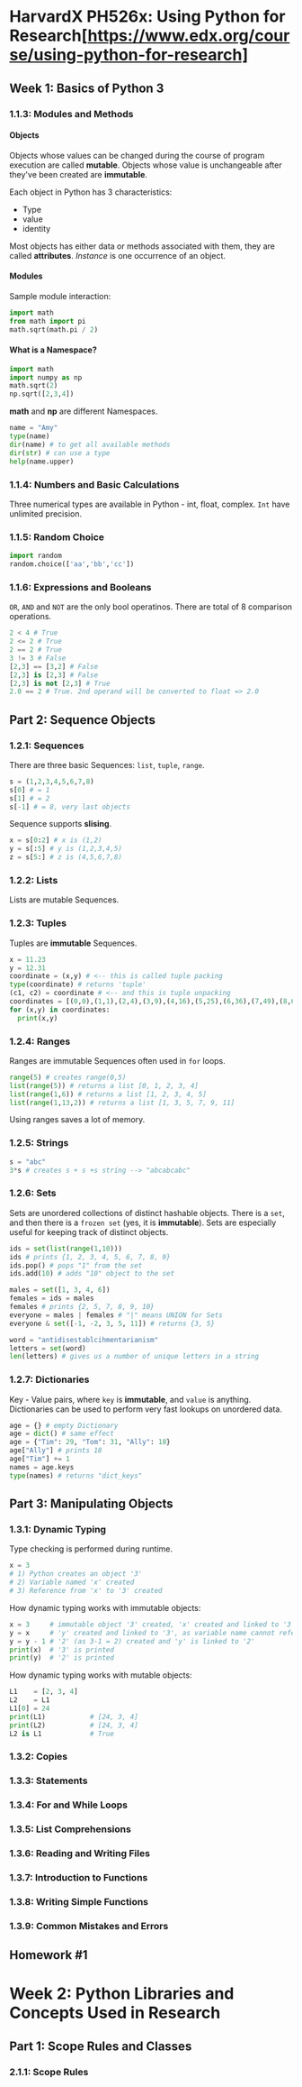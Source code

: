 # HarvardX PH526x: Using Python for Research[https://www.edx.org/course/using-python-for-research]
## Week 1: Basics of Python 3
### 1.1.3: Modules and Methods
#### Objects
Objects whose values can be changed during the course of program execution are called **mutable**.
Objects whose value is unchangeable after they've been created are **immutable**.

Each object in Python has 3 characteristics:
* Type
* value
* identity

Most objects has either data or methods associated with them, they are called **attributes**.
*Instance* is one occurrence of an object.

#### Modules
Sample module interaction:
```python
import math
from math import pi
math.sqrt(math.pi / 2)
```

#### What is a Namespace?
```python
import math
import numpy as np
math.sqrt(2)
np.sqrt([2,3,4])
```
**math** and **np** are different Namespaces.

```python
name = "Amy"
type(name)
dir(name) # to get all available methods
dir(str) # can use a type
help(name.upper)
```

### 1.1.4: Numbers and Basic Calculations
Three numerical types are available in Python - int, float, complex. `Int` have unlimited precision.

### 1.1.5: Random Choice
```Python
import random
random.choice(['aa','bb','cc'])
```

### 1.1.6: Expressions and Booleans
`OR`, `AND` and `NOT` are the only bool operatinos.
There are total of 8 comparison operations.
```Python
2 < 4 # True
2 <= 2 # True
2 == 2 # True
3 != 3 # False
[2,3] == [3,2] # False
[2,3] is [2,3] # False
[2,3] is not [2,3] # True
2.0 == 2 # True. 2nd operand will be converted to float => 2.0
```

## Part 2: Sequence Objects
### 1.2.1: Sequences
There are three basic Sequences: `list`, `tuple`, `range`.
```Python
s = (1,2,3,4,5,6,7,8)
s[0] # = 1
s[1] # = 2
s[-1] # = 8, very last objects
```
Sequence supports **slising**.
```Python
x = s[0:2] # x is (1,2)
y = s[:5] # y is (1,2,3,4,5)
z = s[5:] # z is (4,5,6,7,8)
```
### 1.2.2: Lists
Lists are mutable Sequences.

### 1.2.3: Tuples
Tuples are **immutable** Sequences.
```Python
x = 11.23
y = 12.31
coordinate = (x,y) # <-- this is called tuple packing
type(coordinate) # returns 'tuple'
(c1, c2) = coordinate # <-- and this is tuple unpacking
coordinates = [(0,0),(1,1),(2,4),(3,9),(4,16),(5,25),(6,36),(7,49),(8,64)]
for (x,y) in coordinates:
  print(x,y)
```

### 1.2.4: Ranges
Ranges are immutable Sequences often used in `for` loops.
```Python
range(5) # creates range(0,5)
list(range(5)) # returns a list [0, 1, 2, 3, 4]
list(range(1,6)) # returns a list [1, 2, 3, 4, 5]
list(range(1,13,2)) # returns a list [1, 3, 5, 7, 9, 11]
```
Using ranges saves a lot of memory.

### 1.2.5: Strings
```python
s = "abc"
3*s # creates s + s +s string --> "abcabcabc"
```
### 1.2.6: Sets
Sets are unordered collections of distinct hashable objects.
There is a `set`, and then there is a `frozen set` (yes, it is **immutable**).
Sets are especially useful for keeping track of distinct objects.
```Python
ids = set(list(range(1,10)))
ids # prints {1, 2, 3, 4, 5, 6, 7, 8, 9}
ids.pop() # pops "1" from the set
ids.add(10) # adds "10" object to the set

males = set([1, 3, 4, 6])
females = ids = males
females # prints {2, 5, 7, 8, 9, 10}
everyone = males | females # "|" means UNION for Sets
everyone & set([-1, -2, 3, 5, 11]) # returns {3, 5}

word = "antidisestablcihmentarianism"
letters = set(word)
len(letters) # gives us a number of unique letters in a string
```

### 1.2.7: Dictionaries
Key - Value pairs, where `key` is **immutable**, and `value`  is anything.
Dictionaries can be used to perform very fast lookups on unordered data.
```Python
age = {} # empty Dictionary
age = dict() # same effect
age = {"Tim": 29, "Tom": 31, "Ally": 18}
age["Ally"] # prints 18
age["Tim"] += 1
names = age.keys
type(names) # returns "dict_keys"
```

## Part 3: Manipulating Objects
### 1.3.1: Dynamic Typing
Type checking is performed during runtime.
```Python
x = 3
# 1) Python creates an object '3'
# 2) Variable named 'x' created
# 3) Reference from 'x' to '3' created
```
How dynamic typing works with immutable objects:
```Python
x = 3     # immutable object '3' created, 'x' created and linked to '3'
y = x     # 'y' created and linked to '3', as variable name cannot reference other name  
y = y - 1 # '2' (as 3-1 = 2) created and 'y' is linked to '2'
print(x)  # '3' is printed
print(y)  # '2' is printed
```

How dynamic typing works with mutable objects:
```Python
L1    = [2, 3, 4]
L2    = L1
L1[0] = 24
print(L1)           # [24, 3, 4]
print(L2)           # [24, 3, 4]
L2 is L1            # True
```
### 1.3.2: Copies
### 1.3.3: Statements
### 1.3.4: For and While Loops
### 1.3.5: List Comprehensions
### 1.3.6: Reading and Writing Files
### 1.3.7: Introduction to Functions
### 1.3.8: Writing Simple Functions
### 1.3.9: Common Mistakes and Errors
## Homework \#1

# Week 2: Python Libraries and Concepts Used in Research
## Part 1: Scope Rules and Classes
### 2.1.1: Scope Rules
